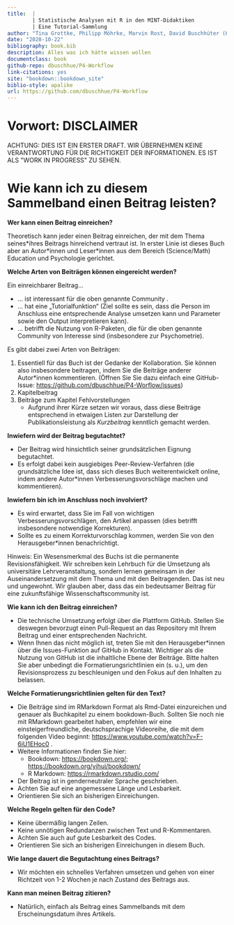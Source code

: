 ```yaml
--- 
title:  |
        | Statistische Analysen mit R in den MINT-Didaktiken 
        | Eine Tutorial-Sammlung
author: "Tina Grottke, Philipp Möhrke, Marvin Rost, David Buschhüter (Hrsg.)"
date: "2020-10-22"
bibliography: book.bib
description: Alles was ich hätte wissen wollen
documentclass: book
github-repo: dbuschhue/P4-Workflow
link-citations: yes
site: "bookdown::bookdown_site"
biblio-style: apalike
url: https://github.com/dbuschhue/P4-Workflow
---
```

<style type="text/css">
iframe {
  border: none;
}
</style>
# Vorwort: DISCLAIMER

ACHTUNG: DIES IST EIN ERSTER DRAFT. WIR ÜBERNEHMEN KEINE VERANTWORTUNG FÜR DIE RICHTIGKEIT DER INFORMATIONEN. ES IST ALS "WORK IN PROGRESS" ZU SEHEN.

# Wie kann ich zu diesem Sammelband einen Beitrag leisten?

**Wer kann einen Beitrag einreichen?**

Theoretisch kann jeder einen Beitrag einreichen, der mit dem Thema seines\*ihres Beitrags hinreichend vertraut ist. In erster Linie ist dieses Buch aber an Autor\*innen und Leser*innen aus dem Bereich (Science/Math) Education und Psychologie gerichtet.

**Welche Arten von Beiträgen können eingereicht werden?**

Ein einreichbarer Beitrag...

*	... ist interessant für die oben genannte Community .
*	... hat eine „Tutorialfunktion“ (Ziel sollte es sein, dass die Person im Anschluss eine entsprechende Analyse umsetzen kann und Parameter sowie den Output interpretieren kann).
*	... betrifft die Nutzung von R-Paketen, die für die oben genannte Community von Interesse sind (insbesondere zur Psychometrie).

Es gibt dabei zwei Arten von Beiträgen: 

1. Essentiell für das Buch ist der Gedanke der Kollaboration. Sie können also insbesondere beitragen, indem Sie die Beiträge anderer Autor*innen kommentieren. (Öffnen Sie Sie dazu einfach eine GitHub-Issue: https://github.com/dbuschhue/P4-Worflow/issues)
2. Kapitelbeitrag
3. Beiträge zum Kapitel Fehlvorstellungen
    * Aufgrund ihrer Kürze setzen wir voraus, dass diese Beiträge entsprechend in etwaigen Listen zur Darstellung der Publikationsleistung als *Kurzbeitrag* kenntlich gemacht werden.
 

**Inwiefern wird der Beitrag begutachtet?**

*	Der Beitrag wird hinsichtlich seiner grundsätzlichen Eignung begutachtet.
*	Es erfolgt dabei kein ausgiebiges Peer-Review-Verfahren (die grundsätzliche Idee ist, dass sich dieses Buch weiterentwickelt online, indem andere Autor*innen Verbesserungsvorschläge machen und kommentieren).

**Inwiefern bin ich im Anschluss noch involviert?**

*	Es wird erwartet, dass Sie im Fall von wichtigen Verbesserungsvorschlägen, den Artikel anpassen (dies betrifft insbesondere notwendige Korrekturen).
*	Sollte es zu einem Korrekturvorschlag kommen, werden Sie von den Herausgeber*innen benachrichtigt.

Hinweis:  Ein Wesensmerkmal des Buchs ist die permanente Revisionsfähigkeit. Wir schreiben kein Lehrbuch für die Umsetzung als universitäre Lehrveranstaltung, sondern lernen gemeinsam in der Auseinandersetzung mit dem Thema und mit den Beitragenden. Das ist neu und ungewohnt. Wir glauben aber, dass das ein bedeutsamer Beitrag für eine zukunftsfähige Wissenschaftscommunity ist.

**Wie kann ich den Beitrag einreichen?**

* Die technische Umsetzung erfolgt über die Plattform GitHub. Stellen Sie deswegen bevorzugt einen Pull-Request an das Repository mit Ihrem Beitrag und einer entsprechenden Nachricht.
*	Wenn Ihnen das nicht möglich ist, treten Sie mit den Herausgeber*innen über die Issues-Funktion auf GitHub in Kontakt. Wichtiger als die Nutzung von GitHub ist die inhaltliche Ebene der Beiträge. Bitte halten Sie aber unbedingt die Formatierungsrichtlinien ein (s. u.), um den Revisionsprozess zu beschleunigen und den Fokus auf den Inhalten zu belassen.

**Welche Formatierungsrichtlinien gelten für den Text?**

*	Die Beiträge sind im RMarkdown Format als Rmd-Datei einzureichen und genauer als Buchkapitel zu einem bookdown-Buch. Sollten Sie noch nie mit RMarkdown gearbeitet haben, empfehlen wir eine einsteigerfreundliche, deutschsprachige Videoreihe, die mit dem folgenden Video beginnt: https://www.youtube.com/watch?v=F-6iU1EHoc0 . 
* Weitere Informationen finden Sie hier:
    +	Bookdown: https://bookdown.org/; https://bookdown.org/yihui/bookdown/
    + R Markdown: https://rmarkdown.rstudio.com/
*	Der Beitrag ist in genderneutraler Sprache geschrieben.
*	Achten Sie auf eine angemessene Länge und Lesbarkeit.
*	Orientieren Sie sich an bisherigen Einreichungen.


**Welche Regeln gelten für den Code?**

*	Keine übermäßig langen Zeilen.
*	Keine unnötigen Redundanzen zwischen Text und R-Kommentaren.
*	Achten Sie auch auf gute Lesbarkeit des Codes.
*	Orientieren Sie sich an bisherigen Einreichungen in diesem Buch.

**Wie lange dauert die Begutachtung eines Beitrags?**

*	Wir möchten ein schnelles Verfahren umsetzen und gehen von einer Richtzeit von 1-2 Wochen je nach Zustand des Beitrags aus.

**Kann man meinen Beitrag zitieren?**

*	Natürlich, einfach als Beitrag eines Sammelbands mit dem Erscheinungsdatum ihres Artikels.
